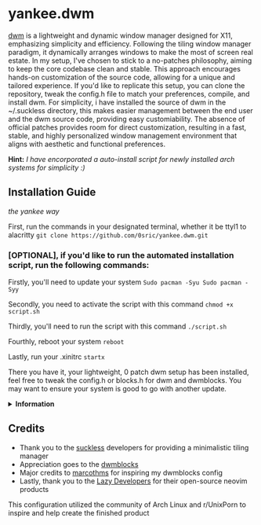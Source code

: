 # yankee.dwm

[dwm](https://dwm.suckless.org/) is a lightweight and dynamic window manager designed for X11, emphasizing simplicity and efficiency. Following the tiling window manager paradigm, it dynamically arranges windows to make the most of screen real estate. In my setup, I've chosen to stick to a no-patches philosophy, aiming to keep the core codebase clean and stable. This approach encourages hands-on customization of the source code, allowing for a unique and tailored experience. If you'd like to replicate this setup, you can clone the repository, tweak the config.h file to match your preferences, compile, and install dwm. For simplicity, i have installed the source of dwm in the ~/.suckless directory, this makes easier management between the end user and the dwm source code, providing easy customiability. The absence of official patches provides room for direct customization, resulting in a fast, stable, and highly personalized window management environment that aligns with aesthetic and functional preferences.

**Hint:** *I have encorporated a auto-install script for newly installed arch systems for simplicity :)*

## Installation Guide
*the yankee way*

First, run the commands in your designated terminal, whether it be ttyl1 to alacritty
``git clone https://github.com/0sric/yankee.dwm.git``

### [OPTIONAL], if you'd like to run the automated installation script, run the following commands:

Firstly, you'll need to update your system
``Sudo pacman -Syu
  Sudo pacman -Syy ``

Secondly, you need to activate the script with this command
`chmod +x script.sh`

Thirdly, you'll need to run the script with this command
``./script.sh``

Fourthly, reboot your system
``reboot``

Lastly, run your .xinitrc
``startx``

There you have it, your lightweight, 0 patch dwm setup has been installed, feel free to tweak the config.h or blocks.h for dwm and dwmblocks. You may want to ensure your system is good to go with another update.

<details>
  <summary><strong>Information</strong></summary>

This dwm configuration is designed with a focus on simplicity, steering clear of the inclusion of extra patches. The emphasis is on streamlining functionality through the use of minimalistic packages. The source code for this configuration can be found in the ~/.suckless directory, reflecting a preference for a straightforward and efficient setup without unnecessary embellishments. This approach aims to provide a clean and effective user experience, avoiding complexity for the sake of a more straightforward and accessible desktop environment.

The Yankee Neovim IDE is designed with a strong emphasis on minimalism, drawing inspiration from lazyvim while prioritizing a streamlined and less-buggy user experience. Its functionality is carefully crafted to enhance coding workflows, offering a range of features aimed at improving code quality and developer productivity. The design philosophy centers around simplicity, ensuring that the IDE remains efficient and user-friendly. By incorporating the best aspects of lazyvim and refining them, this IDE provides a clean and minimalistic environment for coding, minimizing distractions and maximizing the focus on writing high-quality code.

</details>

## Credits

- Thank you to the [suckless](https://suckless.org/) developers for providing a minimalistic tiling manager
- Appreciation goes to the [dwmblocks](https://github.com/torrinfail/dwmblocks)
- Major credits to [marcothms](https://github.com/marcothms) for inspiring my dwmblocks config
- Lastly, thank you to the [Lazy Developers](https://github.com/folke/lazy.nvim) for their open-source neovim products

This configuration utilized the community of Arch Linux and r/UnixPorn to inspire and help create the finished product
